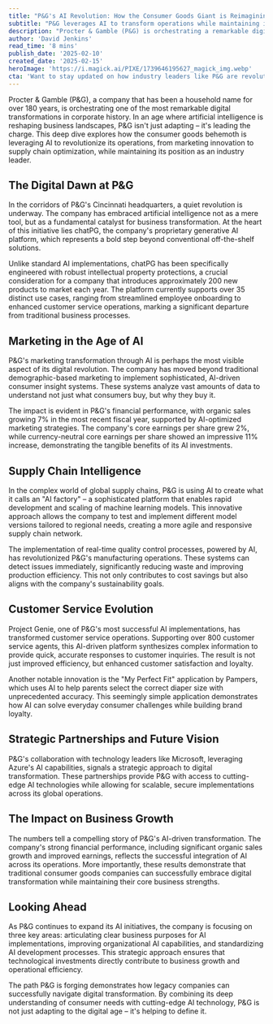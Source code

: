```yaml
---
title: "P&G's AI Revolution: How the Consumer Goods Giant is Reimagining Business in the Digital Age"
subtitle: "P&G leverages AI to transform operations while maintaining industry leadership"
description: "Procter & Gamble (P&G) is orchestrating a remarkable digital transformation through AI. This deep dive explores how the consumer goods giant leverages AI to revolutionize operations, from marketing innovation to supply chain optimization, while maintaining its position as an industry leader."
author: 'David Jenkins'
read_time: '8 mins'
publish_date: '2025-02-10'
created_date: '2025-02-15'
heroImage: 'https://i.magick.ai/PIXE/1739646195627_magick_img.webp'
cta: 'Want to stay updated on how industry leaders like P&G are revolutionizing business with AI? Follow us on LinkedIn for exclusive insights and analysis of digital transformation success stories!'
---
```


Procter & Gamble (P&G), a company that has been a household name for over 180 years, is orchestrating one of the most remarkable digital transformations in corporate history. In an age where artificial intelligence is reshaping business landscapes, P&G isn't just adapting – it's leading the charge. This deep dive explores how the consumer goods behemoth is leveraging AI to revolutionize its operations, from marketing innovation to supply chain optimization, while maintaining its position as an industry leader.

## The Digital Dawn at P&G

In the corridors of P&G's Cincinnati headquarters, a quiet revolution is underway. The company has embraced artificial intelligence not as a mere tool, but as a fundamental catalyst for business transformation. At the heart of this initiative lies chatPG, the company's proprietary generative AI platform, which represents a bold step beyond conventional off-the-shelf solutions.

Unlike standard AI implementations, chatPG has been specifically engineered with robust intellectual property protections, a crucial consideration for a company that introduces approximately 200 new products to market each year. The platform currently supports over 35 distinct use cases, ranging from streamlined employee onboarding to enhanced customer service operations, marking a significant departure from traditional business processes.

## Marketing in the Age of AI

P&G's marketing transformation through AI is perhaps the most visible aspect of its digital revolution. The company has moved beyond traditional demographic-based marketing to implement sophisticated, AI-driven consumer insight systems. These systems analyze vast amounts of data to understand not just what consumers buy, but why they buy it.

The impact is evident in P&G's financial performance, with organic sales growing 7% in the most recent fiscal year, supported by AI-optimized marketing strategies. The company's core earnings per share grew 2%, while currency-neutral core earnings per share showed an impressive 11% increase, demonstrating the tangible benefits of its AI investments.

## Supply Chain Intelligence

In the complex world of global supply chains, P&G is using AI to create what it calls an "AI factory" – a sophisticated platform that enables rapid development and scaling of machine learning models. This innovative approach allows the company to test and implement different model versions tailored to regional needs, creating a more agile and responsive supply chain network.

The implementation of real-time quality control processes, powered by AI, has revolutionized P&G's manufacturing operations. These systems can detect issues immediately, significantly reducing waste and improving production efficiency. This not only contributes to cost savings but also aligns with the company's sustainability goals.

## Customer Service Evolution

Project Genie, one of P&G's most successful AI implementations, has transformed customer service operations. Supporting over 800 customer service agents, this AI-driven platform synthesizes complex information to provide quick, accurate responses to customer inquiries. The result is not just improved efficiency, but enhanced customer satisfaction and loyalty.

Another notable innovation is the "My Perfect Fit" application by Pampers, which uses AI to help parents select the correct diaper size with unprecedented accuracy. This seemingly simple application demonstrates how AI can solve everyday consumer challenges while building brand loyalty.

## Strategic Partnerships and Future Vision

P&G's collaboration with technology leaders like Microsoft, leveraging Azure's AI capabilities, signals a strategic approach to digital transformation. These partnerships provide P&G with access to cutting-edge AI technologies while allowing for scalable, secure implementations across its global operations.

## The Impact on Business Growth

The numbers tell a compelling story of P&G's AI-driven transformation. The company's strong financial performance, including significant organic sales growth and improved earnings, reflects the successful integration of AI across its operations. More importantly, these results demonstrate that traditional consumer goods companies can successfully embrace digital transformation while maintaining their core business strengths.

## Looking Ahead

As P&G continues to expand its AI initiatives, the company is focusing on three key areas: articulating clear business purposes for AI implementations, improving organizational AI capabilities, and standardizing AI development processes. This strategic approach ensures that technological investments directly contribute to business growth and operational efficiency.

The path P&G is forging demonstrates how legacy companies can successfully navigate digital transformation. By combining its deep understanding of consumer needs with cutting-edge AI technology, P&G is not just adapting to the digital age – it's helping to define it.